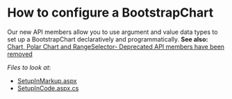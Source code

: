 # How to configure a BootstrapChart

Our new API members allow you to use argument and value data types to set up a BootstrapChart declaratively and programmatically.
**See also:**
[Chart, Polar Chart and RangeSelector- Deprecated API members have been removed](https://supportcenter.devexpress.com/internal/ticket/details/T928045)

<!-- default file list -->
*Files to look at*:

* [SetupInMarkup.aspx](./CS/ChartApi/SetupInMarkup.aspx)
* [SetupInCode.aspx.cs](./CS/ChartApi/SetupInCode.aspx.cs)
<!-- default file list end -->